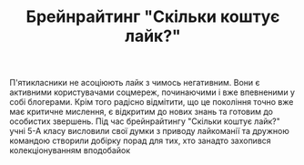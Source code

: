 ﻿---
title: Брейнрайтинг "Скільки коштує лайк?"
---

П'ятикласники не асоціюють лайк з чимось негативним. Вони є активними користувачами соцмереж, починаючими і вже впевненими у собі блогерами. Крім того радісно відмітити, що це покоління точно вже має критичне мислення, є відкритим до нових знань та готовим до особистих звершень. Під час брейнрайтингу "Скільки коштує лайк?" учні 5-А класу висловили свої думки з приводу лайкоманії та дружною командою створили добірку порад для тих, хто занадто захопився колекціонуванням вподобайок

<slideshow />

